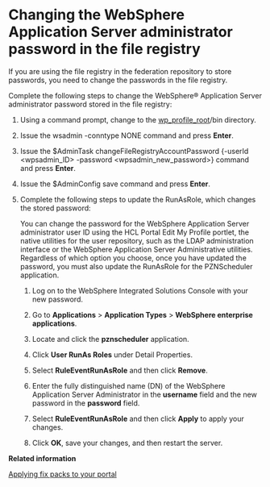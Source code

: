 # Changing the WebSphere Application Server administrator password in the file registry

If you are using the file registry in the federation repository to store passwords, you need to change the passwords in the file registry.

Complete the following steps to change the WebSphere® Application Server administrator password stored in the file registry:

1.  Using a command prompt, change to the [wp\_profile\_root](/digital-experience/deployment/manage/wpsdirstr#wp_profile_root)/bin directory.

2.  Issue the wsadmin -conntype NONE command and press **Enter**.

3.  Issue the $AdminTask changeFileRegistryAccountPassword \{-userId <wpsadmin\_ID\> -password <wpsadmin\_new\_password\>\} command and press **Enter**.

4.  Issue the $AdminConfig save command and press **Enter**.

5.  Complete the following steps to update the RunAsRole, which changes the stored password:

    You can change the password for the WebSphere Application Server administrator user ID using the HCL Portal Edit My Profile portlet, the native utilities for the user repository, such as the LDAP administration interface or the WebSphere Application Server Administrative utilities. Regardless of which option you choose, once you have updated the password, you must also update the RunAsRole for the PZNScheduler application.

    1.  Log on to the WebSphere Integrated Solutions Console with your new password.

    2.  Go to **Applications** \> **Application Types** \> **WebSphere enterprise applications**.

    3.  Locate and click the **pznscheduler** application.

    4.  Click **User RunAs Roles** under Detail Properties.

    5.  Select **RuleEventRunAsRole** and then click **Remove**.

    6.  Enter the fully distinguished name \(DN\) of the WebSphere Application Server Administrator in the **username** field and the new password in the **password** field.

    7.  Select **RuleEventRunAsRole** and then click **Apply** to apply your changes.

    8.  Click **OK**, save your changes, and then restart the server.



**Related information**  


[Applying fix packs to your portal](/digital-experience/deployment/manage/manage_portal_using_iim/apply_fixpacks)

